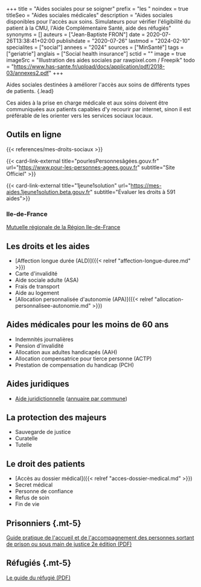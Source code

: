 +++
title = "Aides sociales pour se soigner"
prefix = "les "
noindex = true
titleSeo = "Aides sociales médicales"
description = "Aides sociales disponibles pour l'accès aux soins. Simulateurs pour vérifier l'éligibilité du patient à la CMU, l'Aide Complémentaire Santé, aide des réfugiés"
synonyms = []
auteurs = ["Jean-Baptiste FRON"]
date = 2020-07-26T13:38:41+02:00
publishdate = "2020-07-26"
lastmod = "2024-02-10"
specialites = ["social"]
annees = "2024"
sources = ["MinSanté"]
tags = ["geriatrie"]
anglais = ["Social health insurance"]
sctid = ""
image = true
imageSrc = "Illustration des aides sociales par rawpixel.com / Freepik"
todo = "https://www.has-sante.fr/upload/docs/application/pdf/2018-03/annexes2.pdf"
+++

Aides sociales destinées à améliorer l'accès aux soins de différents types de patients.
{.lead}

Ces aides à la prise en charge médicale et aux soins doivent être communiquées aux patients capables d'y recourir par internet, sinon il est préférable de les orienter vers les services sociaux locaux.

## Outils en ligne

{{< references/mes-droits-sociaux >}}

{{< card-link-external title="pourlesPersonnesâgées.gouv.fr" url="https://www.pour-les-personnes-agees.gouv.fr" subtitle="Site Officiel" >}}

{{< card-link-external title="1jeune1solution" url="https://mes-aides.1jeune1solution.beta.gouv.fr" subtitle="Évaluer les droits à 591 aides">}}

### Ile-de-France

[Mutuelle régionale de la Région Ile-de-France](https://www.iledefrance.fr/mutuelle-regionale)

## Les droits et les aides

- [Affection longue durée (ALD)]({{< relref "affection-longue-duree.md" >}})
- Carte d'invalidité
- Aide sociale adulte (ASA)
- Frais de transport
- Aide au logement
- [Allocation personnalisée d'autonomie (APA)]({{< relref "allocation-personnalisee-autonomie.md" >}})

## Aides médicales pour les moins de 60 ans

- Indemnités journalières
- Pension d'invalidité
- Allocation aux adultes handicapés (AAH)
- Allocation compensatrice pour tierce personne (ACTP)
- Prestation de compensation du handicap (PCH)

## Aides juridiques

- [Aide juridictionnelle](https://www.aidejuridictionnelle.justice.fr) ([annuaire par commune](http://www.annuaires.justice.gouv.fr/annuaires-12162/liste-des-juridictions-competentes-pour-une-commune-22081.html))

## La protection des majeurs

- Sauvegarde de justice
- Curatelle
- Tutelle

## Le droit des patients

- [Accès au dossier médical]({{< relref "acces-dossier-medical.md" >}})
- Secret médical
- Personne de confiance
- Refus de soin
- Fin de vie

## Prisonniers {.mt-5}

[Guide pratique de l'accueil et de l'accompagnement des personnes sortant de prison ou sous main de justice 2e édition (PDF)](https://www.federationsolidarite.org/wp-content/uploads/2021/03/PPSMJ_V4.pdf)

## Réfugiés {.mt-5}

[Le guide du réfugié (PDF)](https://leguidedurefugie.com/pdf/guide-du-refugie-version-fr.pdf)
